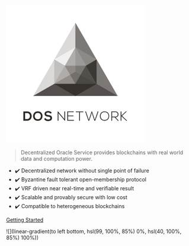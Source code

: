 ![logo](_media/logo-transparent.jpeg)

> Decentralized Oracle Service provides blockchains with real world data and computation power.

* :heavy_check_mark: Decentralized network without single point of failure
* :heavy_check_mark: Byzantine fault tolerant open-membership protocol
* :heavy_check_mark: VRF driven near real-time and verifiable result
* :heavy_check_mark: Scalable and provably secure with low cost
* :heavy_check_mark: Compatible to heterogeneous blockchains

[Getting Started](contents/homepage)

<!-- background image -->
![](linear-gradient(to left bottom, hsl(99, 100%, 85%) 0%, hsl(40, 100%, 85%) 100%))
